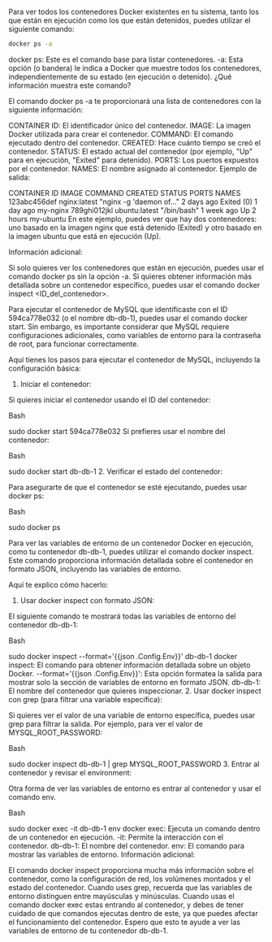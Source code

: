 Para ver todos los contenedores Docker existentes en tu sistema, tanto los que están en ejecución como los que están detenidos, puedes utilizar el siguiente comando:

```bash
docker ps -a
```

docker ps: Este es el comando base para listar contenedores.
-a: Esta opción (o bandera) le indica a Docker que muestre todos los contenedores, independientemente de su estado (en ejecución o detenido).
¿Qué información muestra este comando?

El comando docker ps -a te proporcionará una lista de contenedores con la siguiente información:

CONTAINER ID: El identificador único del contenedor.
IMAGE: La imagen Docker utilizada para crear el contenedor.
COMMAND: El comando ejecutado dentro del contenedor.
CREATED: Hace cuánto tiempo se creó el contenedor.
STATUS: El estado actual del contenedor (por ejemplo, "Up" para en ejecución, "Exited" para detenido).
PORTS: Los puertos expuestos por el contenedor.
NAMES: El nombre asignado al contenedor.
Ejemplo de salida:

CONTAINER ID   IMAGE          COMMAND                  CREATED         STATUS                     PORTS     NAMES
123abc456def   nginx:latest   "nginx -g 'daemon of…"   2 days ago      Exited (0) 1 day ago                 my-nginx
789ghi012jkl   ubuntu:latest  "/bin/bash"              1 week ago      Up 2 hours                           my-ubuntu
En este ejemplo, puedes ver que hay dos contenedores: uno basado en la imagen nginx que está detenido (Exited) y otro basado en la imagen ubuntu que está en ejecución (Up).

Información adicional:

Si solo quieres ver los contenedores que están en ejecución, puedes usar el comando docker ps sin la opción -a.
Si quieres obtener información más detallada sobre un contenedor específico, puedes usar el comando docker inspect <ID_del_contenedor>.

Para ejecutar el contenedor de MySQL que identificaste con el ID 594ca778e032 (o el nombre db-db-1), puedes usar el comando docker start. Sin embargo, es importante considerar que MySQL requiere configuraciones adicionales, como variables de entorno para la contraseña de root, para funcionar correctamente.

Aquí tienes los pasos para ejecutar el contenedor de MySQL, incluyendo la configuración básica:

1. Iniciar el contenedor:

Si quieres iniciar el contenedor usando el ID del contenedor:

Bash

sudo docker start 594ca778e032
Si prefieres usar el nombre del contenedor:

Bash

sudo docker start db-db-1
2. Verificar el estado del contenedor:

Para asegurarte de que el contenedor se esté ejecutando, puedes usar docker ps:

Bash

sudo docker ps

Para ver las variables de entorno de un contenedor Docker en ejecución, como tu contenedor db-db-1, puedes utilizar el comando docker inspect. Este comando proporciona información detallada sobre el contenedor en formato JSON, incluyendo las variables de entorno.

Aquí te explico cómo hacerlo:

1. Usar docker inspect con formato JSON:

El siguiente comando te mostrará todas las variables de entorno del contenedor db-db-1:

Bash

sudo docker inspect --format='{{json .Config.Env}}' db-db-1
docker inspect: El comando para obtener información detallada sobre un objeto Docker.
--format='{{json .Config.Env}}': Esta opción formatea la salida para mostrar solo la sección de variables de entorno en formato JSON.
db-db-1: El nombre del contenedor que quieres inspeccionar.
2. Usar docker inspect con grep (para filtrar una variable especifica):

Si quieres ver el valor de una variable de entorno específica, puedes usar grep para filtrar la salida. Por ejemplo, para ver el valor de MYSQL_ROOT_PASSWORD:

Bash

sudo docker inspect db-db-1 | grep MYSQL_ROOT_PASSWORD
3. Entrar al contenedor y revisar el environment:

Otra forma de ver las variables de entorno es entrar al contenedor y usar el comando env.

Bash

sudo docker exec -it db-db-1 env
docker exec: Ejecuta un comando dentro de un contenedor en ejecución.
-it: Permite la interacción con el contenedor.
db-db-1: El nombre del contenedor.
env: El comando para mostrar las variables de entorno.
Información adicional:

El comando docker inspect proporciona mucha más información sobre el contenedor, como la configuración de red, los volúmenes montados y el estado del contenedor.
Cuando uses grep, recuerda que las variables de entorno distinguen entre mayúsculas y minúsculas.
Cuando usas el comando docker exec estas entrando al contenedor, y debes de tener cuidado de que comandos ejecutas dentro de este, ya que puedes afectar el funcionamiento del contenedor.
Espero que esto te ayude a ver las variables de entorno de tu contenedor db-db-1.
